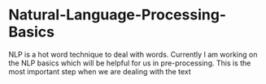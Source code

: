 # Natural-Language-Processing-Basics
NLP is a hot word technique to deal with words. Currently I am working on the NLP basics which will be helpful for us in pre-processing.
This is the most important step when we are dealing with the text

